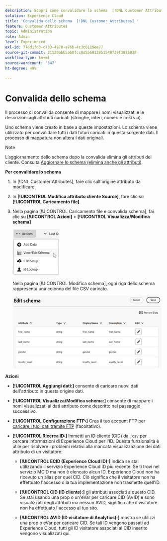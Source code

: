 ```yaml
---
description: Scopri come convalidare lo schema  [!DNL Customer Attributes]  in Adobe Experience Cloud.
solution: Experience Cloud
title: 'Convalida dello schema  [!DNL Customer Attributes] '
feature: Customer Attributes
topic: Administration
role: Admin
level: Experienced
exl-id: 776d1fd3-c733-4970-a76b-4c3c0119ee77
source-git-commit: 21120abb5ab0fcc8d556012851548f39f3875038
workflow-type: tm+mt
source-wordcount: '347'
ht-degree: 49%

---
```


# Convalida dello schema

Il processo di convalida consente di mappare i nomi visualizzati e le descrizioni agli attributi caricati (stringhe, interi, numeri e così via).

Uno schema viene creato in base a queste impostazioni. Lo schema viene utilizzato per convalidare tutti i dati futuri caricati in questa sorgente dati. Il processo di mappatura non altera i dati originali.

>[!NOTE]
>
>L’aggiornamento dello schema dopo la convalida elimina gli attributi del cliente. Consulta [Aggiornare lo schema (elimina anche gli attributi)](t-crs-usecase.md).

**Per convalidare lo schema**

1. In [!DNL Customer Attributes], fare clic sull&#39;origine attributo da modificare.

1. In **[!UICONTROL Modifica attributo cliente Source]**, fare clic su **[!UICONTROL Caricamento file]**.

1. Nella pagina [!UICONTROL Caricamento file e convalida schema], fai clic su **[!UICONTROL Azioni]** > **[!UICONTROL Visualizza/Modifica schema]**

   ![Modificare uno schema](assets/view_edit_schema.png)

   Nella pagina [!UICONTROL Modifica schema], ogni riga dello schema rappresenta una colonna del file CSV caricato.

   ![Modifica pagina schema in Experience Cloud](assets/edit-schema.png)

**Azioni**

* **[!UICONTROL Aggiungi dati:]** consente di caricare nuovi dati dell&#39;attributo in questa origine dati.

* **[!UICONTROL Visualizza/Modifica schema:]** consente di mappare i nomi visualizzati ai dati attributo come descritto nel passaggio successivo.

* **[!UICONTROL Configurazione FTP:]** Crea il tuo account FTP per [caricare i tuoi dati tramite FTP](t-upload-attributes-ftp.md) (facoltativo).

* **[!UICONTROL Ricerca ID:]** Immetti un ID cliente (CID) da `.csv` per cercare informazioni di Experience Cloud per l&#39;ID. Questa funzionalità è utile per risolvere i problemi relativi alla mancata visualizzazione dei dati attributo di un visitatore:

   * **[!UICONTROL ECID (Experience Cloud ID):]** indica se stai utilizzando il servizio Experience Cloud ID più recente. Se ti trovi nel servizio MCID ma non è elencato alcun ID, Experience Cloud non ha ricevuto un alias per quel CID. Ciò significa che il visitatore non ha effettuato l&#39;accesso o la tua implementazione non trasmette quell&#39;ID.

   * **[!UICONTROL CID (ID cliente):]** gli attributi associati a questo CID. Se stai usando una prop o un&#39;eVar per caricare CID (AVID) e sono visualizzati degli attributi ma nessun AVID, significa che il visitatore non ha effettuato l&#39;accesso al tuo sito.

   * **[!UICONTROL AVID (ID visitatore di Analytics):]** mostra se utilizzi una prop o eVar per caricare CID. Se tali ID vengono passati ad Experience Cloud, tutti gli ID visitatore associati al CID inserito vengono visualizzati qui.
